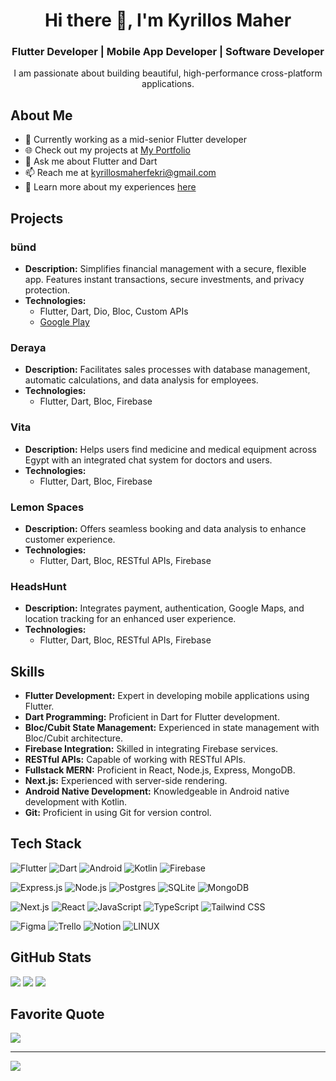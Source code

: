 <h1 align="center">Hi there 👋, I'm Kyrillos Maher</h1>

<h3 align="center">Flutter Developer | Mobile App Developer | Software Developer</h3>

<p align="center">I am passionate about building beautiful, high-performance cross-platform applications.</p>

## About Me
- 🔭 Currently working as a mid-senior Flutter developer
- 🌐 Check out my projects at [My Portfolio](https://kyrillos-maher.vercel.app/)
- 💬 Ask me about Flutter and Dart
- 📫 Reach me at kyrillosmaherfekri@gmail.com
- 📄 Learn more about my experiences [here](https://drive.google.com/file/d/1OblGkHRaPqiT_9lX0SPlbHgIaquiVR2b/view?usp=sharing)

## Projects

### bünd
- **Description:** Simplifies financial management with a secure, flexible app. Features instant transactions, secure investments, and privacy protection.
- **Technologies:** 
  - Flutter, Dart, Dio, Bloc, Custom APIs
  - [Google Play](https://play.google.com/store/apps/details?id=com.bund.bund)

### Deraya
- **Description:** Facilitates sales processes with database management, automatic calculations, and data analysis for employees.
- **Technologies:** 
  - Flutter, Dart, Bloc, Firebase

### Vita
- **Description:** Helps users find medicine and medical equipment across Egypt with an integrated chat system for doctors and users.
- **Technologies:** 
  - Flutter, Dart, Bloc, Firebase

### Lemon Spaces
- **Description:** Offers seamless booking and data analysis to enhance customer experience.
- **Technologies:** 
  - Flutter, Dart, Bloc, RESTful APIs, Firebase

### HeadsHunt
- **Description:** Integrates payment, authentication, Google Maps, and location tracking for an enhanced user experience.
- **Technologies:** 
  - Flutter, Dart, Bloc, RESTful APIs, Firebase

## Skills
- **Flutter Development:** Expert in developing mobile applications using Flutter.
- **Dart Programming:** Proficient in Dart for Flutter development.
- **Bloc/Cubit State Management:** Experienced in state management with Bloc/Cubit architecture.
- **Firebase Integration:** Skilled in integrating Firebase services.
- **RESTful APIs:** Capable of working with RESTful APIs.
- **Fullstack MERN:** Proficient in React, Node.js, Express, MongoDB.
- **Next.js:** Experienced with server-side rendering.
- **Android Native Development:** Knowledgeable in Android native development with Kotlin.
- **Git:** Proficient in using Git for version control.

## Tech Stack
![Flutter](https://img.shields.io/badge/Flutter-%2302569B.svg?style=flat&logo=Flutter&logoColor=white) 
![Dart](https://img.shields.io/badge/dart-%230175C2.svg?style=flat&logo=dart&logoColor=white) 
![Android](https://img.shields.io/badge/Android-3DDC84?style=flat&logo=android&logoColor=white) 
![Kotlin](https://img.shields.io/badge/Kotlin-%230095D5.svg?style=flat&logo=kotlin&logoColor=white) 
![Firebase](https://img.shields.io/badge/firebase-%23039BE5.svg?style=flat&logo=firebase)

![Express.js](https://img.shields.io/badge/express.js-%23404d59.svg?style=flat&logo=express&logoColor=%2361DAFB) 
![Node.js](https://img.shields.io/badge/node.js-6DA55F?style=flat&logo=node.js&logoColor=white) 
![Postgres](https://img.shields.io/badge/postgres-%23316192.svg?style=flat&logo=postgresql&logoColor=white) 
![SQLite](https://img.shields.io/badge/sqlite-%2307405e.svg?style=flat&logo=sqlite&logoColor=white) 
![MongoDB](https://img.shields.io/badge/mongodb-%2347A248.svg?style=flat&logo=mongodb&logoColor=white)

![Next.js](https://img.shields.io/badge/Next.js-%23000000.svg?style=flat&logo=next.js&logoColor=white) 
![React](https://img.shields.io/badge/React-%2320232a.svg?style=flat&logo=react&logoColor=%2361DAFB) 
![JavaScript](https://img.shields.io/badge/javascript-%23323330.svg?style=flat&logo=javascript&logoColor=%23F7DF1E) 
![TypeScript](https://img.shields.io/badge/typescript-%23007ACC.svg?style=flat&logo=typescript&logoColor=white) 
![Tailwind CSS](https://img.shields.io/badge/Tailwind_CSS-%231a202c.svg?style=flat&logo=tailwind-css&logoColor=white)

![Figma](https://img.shields.io/badge/figma-%23F24E1E.svg?style=flat&logo=figma&logoColor=white) 
![Trello](https://img.shields.io/badge/Trello-%23026AA7.svg?style=flat&logo=Trello&logoColor=white) 
![Notion](https://img.shields.io/badge/Notion-%23000000.svg?style=flat&logo=notion&logoColor=white) 
![LINUX](https://img.shields.io/badge/Linux-FCC624?style=flat&logo=linux&logoColor=black)

## GitHub Stats
![](https://github-readme-stats.vercel.app/api?username=Ikyrillos&theme=dark&hide_border=false&include_all_commits=false&count_private=false)
![](https://github-readme-streak-stats.herokuapp.com/?user=Ikyrillos&theme=dark&hide_border=false)
![](https://github-readme-stats.vercel.app/api/top-langs/?username=Ikyrillos&theme=dark&hide_border=false&include_all_commits=false&count_private=false&layout=compact)

## Favorite Quote
![](https://quotes-github-readme.vercel.app/api?type=vertical&theme=dark&quote=Things%20don%27t%20turn%20up%20in%20this%20world%20until%20somebody%20turns%20them%20up.&author=James%20A.%20Garfield)

---
[![](https://visitcount.itsvg.in/api?id=Ikyrillos&icon=0&color=3)](https://visitcount.itsvg.in)
